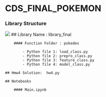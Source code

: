 # CDS_FINAL_POKEMON
  ### Library Structure
  
![](https://https://github.com/ruimaciell/CDS_final_pokemon/blob/main/charmander.gif)
    ## Library  Name : library_final

        #### Function Folder : pokedex

            - Python file 1: load_class.py
            - Python file 2: prepro_class.py
            - Python file 3: feature_class.py
            - Python file 4: model_class.py

    ## Hmw4 Solution:  hw4.py  

    ## Notebooks  

        #### Main.ipynb